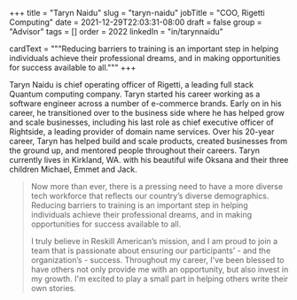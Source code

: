 +++
title = "Taryn Naidu"
slug = "taryn-naidu"
jobTitle = "COO, Rigetti Computing"
date = 2021-12-29T22:03:31-08:00
draft = false
group = "Advisor"
tags = []
order = 2022
linkedIn = "in/tarynnaidu"

cardText = """Reducing barriers to training is an important step in helping
individuals achieve their professional dreams, and in making opportunities for
success available to all."""
+++

Taryn Naidu is chief operating officer of Rigetti, a leading full stack Quantum
computing company.  Taryn started his career working as a software engineer
across a number of e-commerce brands.  Early on in his career, he transitioned
over to the business side where he has helped grow and scale businesses,
including his last role as chief executive officer of Rightside, a leading
provider of domain name services.  Over his 20-year career, Taryn has helped
build and scale products, created businesses from the ground up, and mentored
people throughout their careers.  Taryn currently lives in Kirkland, WA. with
his beautiful wife Oksana and their three children Michael, Emmet and Jack.

> Now more than ever, there is a pressing need to have a more diverse tech
> workforce that reflects our country’s diverse demographics.  Reducing barriers
> to training is an important step in helping individuals achieve their
> professional dreams, and in making opportunities for success available to all.
>
> I truly believe in Reskill American’s mission, and I am proud to join a team
> that is passionate about ensuring our participants’ - and the organization’s -
> success. Throughout my career, I've been blessed to have others not only
> provide me with an opportunity, but also invest in my growth.  I'm excited to
> play a small part in helping others write their own stories.
